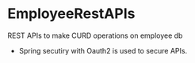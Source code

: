 # EmployeeRestAPIs
REST APIs to make CURD operations on employee db

- Spring secutiry with Oauth2 is used to secure APIs.

